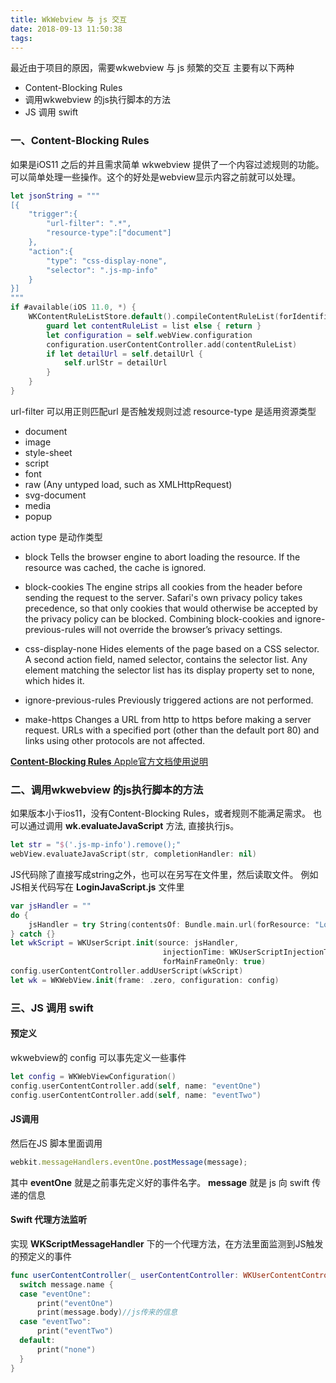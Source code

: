 ```yaml
---
title: WkWebview 与 js 交互
date: 2018-09-13 11:50:38
tags:
---
```


最近由于项目的原因，需要wkwebview 与 js 频繁的交互
主要有以下两种
* Content-Blocking Rules
* 调用wkwebview 的js执行脚本的方法
* JS 调用 swift

### 一、Content-Blocking Rules
如果是iOS11 之后的并且需求简单 wkwebview 提供了一个内容过滤规则的功能。可以简单处理一些操作。这个的好处是webview显示内容之前就可以处理。

```Swift
let jsonString = """
[{
    "trigger":{
        "url-filter": ".*",
        "resource-type":["document"]
    },
    "action":{
        "type": "css-display-none",
        "selector": ".js-mp-info"
    }
}]
"""
if #available(iOS 11.0, *) {
    WKContentRuleListStore.default().compileContentRuleList(forIdentifier: "demoRuleList", encodedContentRuleList: jsonString) { (list, error) in
        guard let contentRuleList = list else { return }
        let configuration = self.webView.configuration
        configuration.userContentController.add(contentRuleList)
        if let detailUrl = self.detailUrl {
            self.urlStr = detailUrl
        }
    }
}
```
url-filter 可以用正则匹配url 是否触发规则过滤
resource-type 是适用资源类型
* document
* image
* style-sheet
* script
* font
* raw (Any untyped load, such as XMLHttpRequest)
* svg-document
* media
* popup

action type 是动作类型
* block
Tells the browser engine to abort loading the resource. If the resource was cached, the cache is ignored.

* block-cookies
The engine strips all cookies from the header before sending the request to the server. Safari's own privacy policy takes precedence, so that only cookies that would otherwise be accepted by the privacy policy can be blocked. Combining block-cookies and ignore-previous-rules will not override the browser’s privacy settings.

* css-display-none
Hides elements of the page based on a CSS selector. A second action field, named selector, contains the selector list. Any element matching the selector list has its display property set to none, which hides it.

* ignore-previous-rules
Previously triggered actions are not performed.

* make-https
Changes a URL from http to https before making a server request. URLs with a specified port (other than the default port 80) and links using other protocols are not affected.

[**Content-Blocking Rules** Apple官方文档使用说明](https://developer.apple.com/library/archive/documentation/Extensions/Conceptual/ContentBlockingRules/CreatingRules/CreatingRules.html)

### 二、调用wkwebview 的js执行脚本的方法

如果版本小于ios11，没有Content-Blocking Rules，或者规则不能满足需求。
也可以通过调用 **wk.evaluateJavaScript** 方法, 直接执行js。
```Swift
let str = "$('.js-mp-info').remove();"
webView.evaluateJavaScript(str, completionHandler: nil)
```

JS代码除了直接写成string之外，也可以在另写在文件里，然后读取文件。
例如 JS相关代码写在 **LoginJavaScript.js** 文件里
```Swift
var jsHandler = ""
do {
    jsHandler = try String(contentsOf: Bundle.main.url(forResource: "LoginJavaScript", withExtension: "js")!, encoding: String.Encoding.utf8)
} catch {}
let wkScript = WKUserScript.init(source: jsHandler,
                                  injectionTime: WKUserScriptInjectionTime.atDocumentEnd,
                                  forMainFrameOnly: true)
config.userContentController.addUserScript(wkScript)
let wk = WKWebView.init(frame: .zero, configuration: config)
```

### 三、JS 调用 swift

#### 预定义
wkwebview的 config 可以事先定义一些事件
```Swift
let config = WKWebViewConfiguration()
config.userContentController.add(self, name: "eventOne")
config.userContentController.add(self, name: "eventTwo")
```

#### JS调用
然后在JS 脚本里面调用
```JavaScript
webkit.messageHandlers.eventOne.postMessage(message);
```
其中 **eventOne** 就是之前事先定义好的事件名字。
**message** 就是 js 向 swift 传递的信息

#### Swift 代理方法监听
实现 **WKScriptMessageHandler** 下的一个代理方法，在方法里面监测到JS触发的预定义的事件
```Swift
func userContentController(_ userContentController: WKUserContentController, didReceive message: WKScriptMessage) {
  switch message.name {
  case "eventOne":
      print("eventOne")
      print(message.body)//js传来的信息
  case "eventTwo":
      print("eventTwo")
  default:
      print("none")
  }
}
```